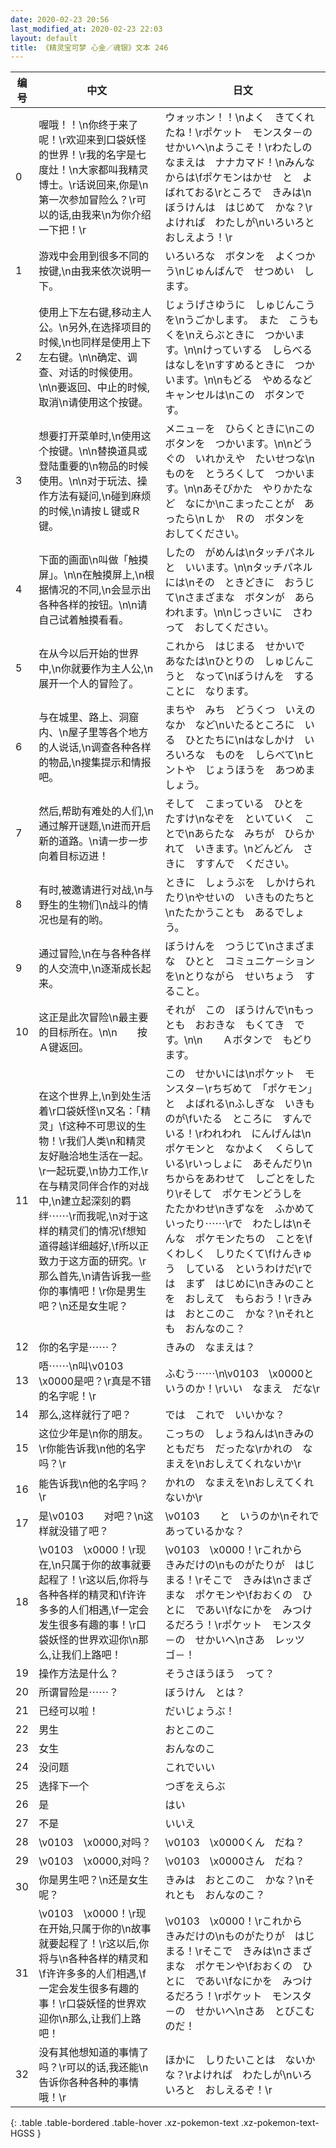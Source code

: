 ```yaml
---
date: 2020-02-23 20:56
last_modified_at: 2020-02-23 22:03
layout: default
title: 《精灵宝可梦 心金／魂银》文本 246
---
```

| 编号 | 中文 | 日文 |
| ---- | ---- | ---- |
| 0 | 喔哦！！\n你终于来了呢！\r欢迎来到口袋妖怪的世界！\r我的名字是七度灶！\n大家都叫我精灵博士。\r话说回来,你是\n第一次参加冒险么？\r可以的话,由我来\n为你介绍一下把！\r | ウォッホン！！\nよく　きてくれたね！\rポケット　モンスタ－の　せかいへ\nようこそ！\rわたしの　なまえは　ナナカマド！\nみんなからは\fポケモンはかせ　と　よばれておる\rところで　きみは\nぼうけんは　はじめて　かな？\rよければ　わたしが\nいろいろと　おしえよう！\r |
| 1 | 游戏中会用到很多不同的按键,\n由我来依次说明一下。 | いろいろな　ボタンを　よくつかう\nじゅんばんで　せつめい　します。 |
| 2 | 使用上下左右键,移动主人公。\n另外,在选择项目的时候,\n也同样是使用上下左右键。\n\n确定、调查、对话的时候使用。\n\n要返回、中止的时候,取消\n请使用这个按键。 | じょうげさゆうに　しゅじんこうを\nうごかします。　また　こうもくを\nえらぶときに　つかいます。\n\nけっていする　しらべる　はなしを\nすすめるときに　つかいます。\n\nもどる　やめるなど　キャンセルは\nこの　ボタンです。 |
| 3 | 想要打开菜单时,\n使用这个按键。\n\n替换道具或登陆重要的\n物品的时候使用。\n\n对于玩法、操作方法有疑问,\n碰到麻烦的时候,\n请按Ｌ键或Ｒ键。 | メニュ－を　ひらくときに\nこの　ボタンを　つかいます。\n\nどうぐの　いれかえや　たいせつな\nものを　とうろくして　つかいます。\n\nあそびかた　やりかたなど　なにか\nこまったことが　あったら\nＬか　Ｒの　ボタンを　おしてください。 |
| 4 | 下面的画面\n叫做「触摸屏」。\n\n在触摸屏上,\n根据情况的不同,\n会显示出各种各样的按钮。\n\n请自己试着触摸看看。 | したの　がめんは\nタッチパネルと　いいます。\n\nタッチパネルには\nその　ときどきに　おうじて\nさまざまな　ボタンが　あらわれます。\n\nじっさいに　さわって　おしてください。 |
| 5 | 在从今以后开始的世界中,\n你就要作为主人公,\n展开一个人的冒险了。 | これから　はじまる　せかいで　あなたは\nひとりの　しゅじんこうと　なって\nぼうけんを　することに　なります。 |
| 6 | 与在城里、路上、洞窟内、\n屋子里等各个地方的人说话,\n调查各种各样的物品,\n搜集提示和情报吧。 | まちや　みち　どうくつ　いえのなか　など\nいたるところに　いる　ひとたちに\nはなしかけ　いろいろな　ものを　しらべて\nヒントや　じょうほうを　あつめましょう。 |
| 7 | 然后,帮助有难处的人们,\n通过解开谜题,\n进而开启新的道路。\n请一步一步向着目标迈进！ | そして　こまっている　ひとを　たすけ\nなぞを　といていく　ことで\nあらたな　みちが　ひらかれて　いきます。\nどんどん　さきに　すすんで　ください。 |
| 8 | 有时,被邀请进行对战,\n与野生的生物们\n战斗的情况也是有的哟。 | ときに　しょうぶを　しかけられたり\nやせいの　いきものたちと\nたたかうことも　あるでしょう。 |
| 9 | 通过冒险,\n在与各种各样的人交流中,\n逐渐成长起来。 | ぼうけんを　つうじて\nさまざまな　ひとと　コミュニケ－ションを\nとりながら　せいちょう　すること。 |
| 10 | 这正是此次冒险\n最主要的目标所在。\n\n　　按Ａ键返回。 | それが　この　ぼうけんで\nもっとも　おおきな　もくてき　です。\n\n　　Ａボタンで　もどります。 |
| 11 | 在这个世界上,\n到处生活着\r口袋妖怪\n又名：「精灵」\f这种不可思议的生物！\r我们人类\n和精灵友好融洽地生活在一起。\r一起玩耍,\n协力工作,\r在与精灵同伴合作的对战中,\n建立起深刻的羁绊⋯⋯\r而我呢,\n对于这样的精灵们的情况\f想知道得越详细越好,\f所以正致力于这方面的研究。\r那么首先,\n请告诉我一些你的事情吧！\r你是男生吧？\n还是女生呢？ | この　せかいには\nポケット　モンスタ－\rちぢめて　「ポケモン」と　よばれる\nふしぎな　いきものが\fいたる　ところに　すんでいる！\rわれわれ　にんげんは\nポケモンと　なかよく　くらしている\rいっしょに　あそんだり\nちからをあわせて　しごとをしたり\rそして　ポケモンどうしを　たたかわせ\nきずなを　ふかめていったり⋯⋯\rで　わたしは\nそんな　ポケモンたちの　ことを\fくわしく　しりたくて\fけんきゅう　している　というわけだ\rでは　まず　はじめに\nきみのことを　おしえて　もらおう！\rきみは　おとこのこ　かな？\nそれとも　おんなのこ？ |
| 12 | 你的名字是⋯⋯？ | きみの　なまえは？ |
| 13 | 唔⋯⋯\n叫\v0103　\x0000是吧？\r真是不错的名字呢！\r | ふむう⋯⋯\n\v0103　\x0000と　いうのか！\rいい　なまえ　だな\r |
| 14 | 那么,这样就行了吧？ | では　これで　いいかな？ |
| 15 | 这位少年是\n你的朋友。\r你能告诉我\n他的名字吗？\r | こっちの　しょうねんは\nきみの　ともだち　だったな\rかれの　なまえを\nおしえてくれないか\r |
| 16 | 能告诉我\n他的名字吗？\r | かれの　なまえを\nおしえてくれないか\r |
| 17 | 是\v0103　　对吧？\n这样就没错了吧？ | \v0103　　と　いうのか\nそれで　あっているかな？ |
| 18 | \v0103　\x0000！\r现在,\n只属于你的故事就要起程了！\r这以后,你将与各种各样的精灵和\f许许多多的人们相遇,\f一定会发生很多有趣的事！\r口袋妖怪的世界欢迎你\n那么,让我们上路吧！ | \v0103　\x0000！\rこれから　きみだけの\nものがたりが　はじまる！\rそこで　きみは\nさまざまな　ポケモンや\fおおくの　ひとに　であい\fなにかを　みつけるだろう！\rポケット　モンスタ－の　せかいへ\nさあ　レッツ　ゴ－！ |
| 19 | 操作方法是什么？ | そうさほうほう　って？ |
| 20 | 所谓冒险是⋯⋯？ | ぼうけん　とは？ |
| 21 | 已经可以啦！ | だいじょうぶ！ |
| 22 | 男生 | おとこのこ |
| 23 | 女生 | おんなのこ |
| 24 | 没问题 | これでいい |
| 25 | 选择下一个 | つぎをえらぶ |
| 26 | 是 | はい |
| 27 | 不是 | いいえ |
| 28 | \v0103　\x0000,对吗？ | \v0103　\x0000くん　だね？ |
| 29 | \v0103　\x0000,对吗？ | \v0103　\x0000さん　だね？ |
| 30 | 你是男生吧？\n还是女生呢？ | きみは　おとこのこ　かな？\nそれとも　おんなのこ？ |
| 31 | \v0103　\x0000！\r现在开始,只属于你的\n故事就要起程了！\r这以后,你将与\n各种各样的精灵和\f许许多多的人们相遇,\f一定会发生很多有趣的事！\r口袋妖怪的世界欢迎你\n那么,让我们上路吧！ | \v0103　\x0000！\rこれから　きみだけの\nものがたりが　はじまる！\rそこで　きみは\nさまざまな　ポケモンや\fおおくの　ひとに　であい\fなにかを　みつけるだろう！\rポケット　モンスタ－の　せかいへ\nさあ　とびこむのだ！ |
| 32 | 没有其他想知道的事情了吗？\r可以的话,我还能\n告诉你各种各种的事情哦！\r | ほかに　しりたいことは　ないかな？\rよければ　わたしが\nいろいろと　おしえるぞ！\r |
{: .table .table-bordered .table-hover .xz-pokemon-text .xz-pokemon-text-HGSS }